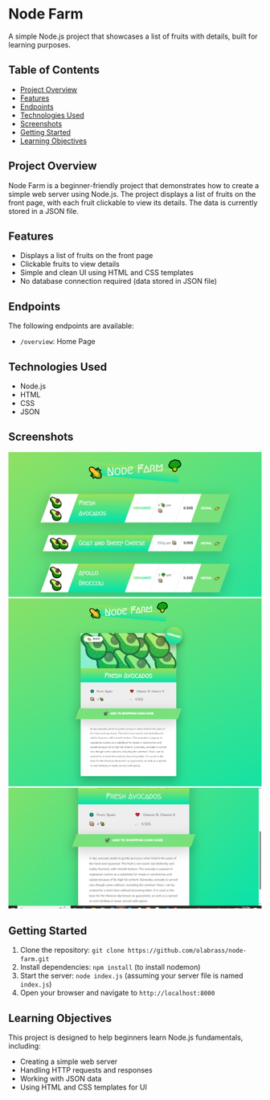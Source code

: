 # Node Farm

A simple Node.js project that showcases a list of fruits with details, built for learning purposes.

## Table of Contents

* [Project Overview](#project-overview)
* [Features](#features)
* [Endpoints](#endpoints)
* [Technologies Used](#technologies-used)
* [Screenshots](#screenshots)
* [Getting Started](#getting-started)
* [Learning Objectives](#learning-objectives)

## Project Overview

Node Farm is a beginner-friendly project that demonstrates how to create a simple web server using Node.js. The project displays a list of fruits on the front page, with each fruit clickable to view its details. The data is currently stored in a JSON file.

## Features

* Displays a list of fruits on the front page
* Clickable fruits to view details
* Simple and clean UI using HTML and CSS templates
* No database connection required (data stored in JSON file)

## Endpoints

The following endpoints are available:

* `/overview`: Home Page

## Technologies Used

* Node.js
* HTML
* CSS
* JSON

## Screenshots

![Screenshot 1](screenshots/home.png)
![Screenshot 1](screenshots/detail.png)
![Screenshot 1](screenshots/detail2.png)

## Getting Started

1. Clone the repository: `git clone https://github.com/olabrass/node-farm.git`
2. Install dependencies: `npm install` (to install nodemon)
3. Start the server: `node index.js` (assuming your server file is named `index.js`)
4. Open your browser and navigate to `http://localhost:8000` 

## Learning Objectives

This project is designed to help beginners learn Node.js fundamentals, including:

* Creating a simple web server
* Handling HTTP requests and responses
* Working with JSON data
* Using HTML and CSS templates for UI